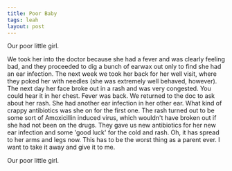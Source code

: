 ```yaml
---
title: Poor Baby
tags: leah
layout: post
---
```

Our poor little girl.



We took her into the doctor because she had a fever and was clearly feeling bad, and they proceeded to dig a bunch of earwax out only to find she had an ear infection.  The next week we took her back for her well visit, where they poked her with needles (she was extremely well behaved, however).  The next day her face broke out in a rash and was very congested.  You could hear it in her chest.  Fever was back.  We returned to the doc to ask about her rash.  She had another ear infection in her other ear.  What kind of crappy antibiotics was she on for the first one.  The rash turned out to be some sort of Amoxicillin induced virus, which wouldn't have broken out if she had not been on the drugs.  They gave us new antibiotics for her new ear infection and some 'good luck' for the cold and rash.  Oh, it has spread to her arms and legs now.  This has to be the worst thing as a parent ever.  I want to take it away and give it to me.



Our poor little girl.
